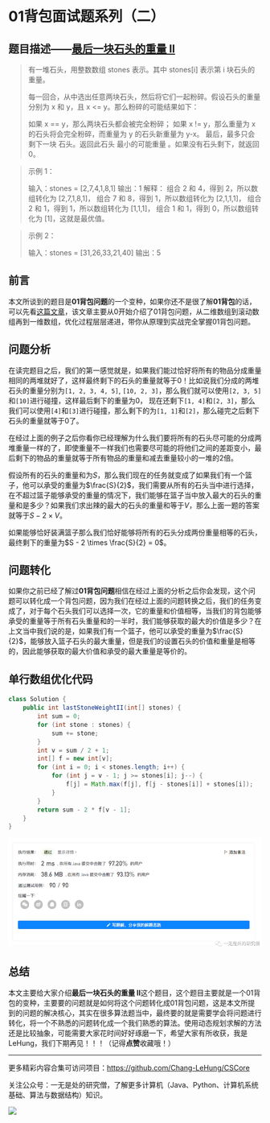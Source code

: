 # 01背包面试题系列（二）

## 题目描述——[最后一块石头的重量 II](https://leetcode.cn/problems/last-stone-weight-ii/)

> 有一堆石头，用整数数组 stones 表示。其中 stones[i] 表示第 i 块石头的重量。
>
> 每一回合，从中选出任意两块石头，然后将它们一起粉碎。假设石头的重量分别为 x 和 y，且 x <= y。那么粉碎的可能结果如下：
>
> 如果 x == y，那么两块石头都会被完全粉碎；
> 如果 x != y，那么重量为 x 的石头将会完全粉碎，而重量为 y 的石头新重量为 y-x。
> 最后，最多只会剩下一块 石头。返回此石头 最小的可能重量 。如果没有石头剩下，就返回 0。

>示例 1：
>
>输入：stones = [2,7,4,1,8,1]
>输出：1
>解释：
>组合 2 和 4，得到 2，所以数组转化为 [2,7,1,8,1]，
>组合 7 和 8，得到 1，所以数组转化为 [2,1,1,1]，
>组合 2 和 1，得到 1，所以数组转化为 [1,1,1]，
>组合 1 和 1，得到 0，所以数组转化为 [1]，这就是最优值。

>示例 2：
>
>输入：stones = [31,26,33,21,40]
>输出：5

## 前言

本文所谈到的题目是**01背包问题**的一个变种，如果你还不是很了解**01背包**的话，可以先看[这篇文章](https://mp.weixin.qq.com/s?__biz=Mzg3ODgyNDgwNg==&mid=2247484416&idx=1&sn=d8aa70bc642c94a127ea67409808980f&chksm=cf0c9809f87b111f2fb092adba83da7e5463a8f5eaa92914ddb975065428a1a80a7d6bc53f3a&token=883596793&lang=zh_CN#rd)，该文章主要从0开始介绍了01背包问题，从二维数组到滚动数组再到一维数组，优化过程层层递进，带你从原理到实战完全掌握01背包问题。

## 问题分析

在读完题目之后，我们的第一感觉就是，如果我们能过恰好将所有的物品分成重量相同的两堆就好了，这样最终剩下的石头的重量就等于0！比如说我们分成的两堆石头的重量分别为`[1, 2, 3, 4, 5]`, `[10, 2, 3]`，那么我们就可以使用`[2, 3, 5]`和`[10]`进行碰撞，这样最后剩下的重量为0， 现在还剩下`[1, 4]`和`[2, 3]`，那么我们可以使用`[4]`和`[3]`进行碰撞，那么剩下的为`[1, 1]`和`[2]`，那么碰完之后剩下石头的重量就等于0了。

在经过上面的例子之后你看你已经理解为什么我们要将所有的石头尽可能的分成两堆重量一样的了，即使重量不一样我们也需要尽可能的将他们之间的差距变小，最后剩下的物品的重量就等于所有物品的重量和减去重量较小的一堆的2倍。

假设所有的石头的重量和为$S$，那么我们现在的任务就变成了如果我们有一个篮子，他可以承受的重量为$\frac{S}{2}$，我们需要从所有的石头当中进行选择，在不超过篮子能够承受的重量的情况下，我们能够在篮子当中放入最大的石头的重量和是多少？如果我们求出辣的最大的石头的重量和等于$V$，那么上面一题的答案就等于$S - 2\times V$。

如果能够恰好装满篮子那么我们恰好能够将所有的石头分成两份重量相等的石头，最终剩下的重量为$S - 2 \times \frac{S}{2} = 0$。

## 问题转化

如果你之前已经了解过**01背包问题**相信在经过上面的分析之后你会发现，这个问题可以转化成一个背包问题，因为我们在经过上面的问题转换之后，我们的任务变成了，对于每个石头我们可以选择一次，它的重量和价值相等，当我们的背包能够承受的重量等于所有石头重量和的一半时，我们能够获取的最大的价值是多少？在上文当中我们说的是，如果我们有一个篮子，他可以承受的重量为$\frac{S}{2}$，能够放入篮子石头的最大重量，但是我们的设置石头的价值和重量是相等的，因此能够获取的最大价值和承受的最大重量是等价的。

## 单行数组优化代码

```java
class Solution {
    public int lastStoneWeightII(int[] stones) {
        int sum = 0;
        for (int stone : stones) {
            sum += stone;
        }
        int v = sum / 2 + 1;
        int[] f = new int[v];
        for (int i = 0; i < stones.length; i++) {
            for (int j = v - 1; j >= stones[i]; j--) {
                f[j] = Math.max(f[j], f[j - stones[i]] + stones[i]);
            }
        }
        return sum - 2 * f[v - 1];
    }
}
```

<img src="../images/dsal/dp/01-dp37.png" alt="01-dp36" style="zoom:80%;" />

## 总结

本文主要给大家介绍**最后一块石头的重量 II**这个题目，这个题目主要就是一个01背包的变种，主要要的问题就是如何将这个问题转化成01背包问题，这是本文所提到的问题的解决核心，其实在很多算法题当中，最终要的就是需要学会将问题进行转化，将一个不熟悉的问题转化成一个我们熟悉的算法。使用动态规划求解的方法还是比较抽象，可能需要大家花时间好好琢磨一下，希望大家有所收获，我是LeHung，我们下期再见！！！（记得**点赞**收藏哦！）

---

更多精彩内容合集可访问项目：<https://github.com/Chang-LeHung/CSCore>

关注公众号：一无是处的研究僧，了解更多计算机（Java、Python、计算机系统基础、算法与数据结构）知识。

![](https://img2022.cnblogs.com/blog/2519003/202207/2519003-20220703200459566-1837431658.jpg)

